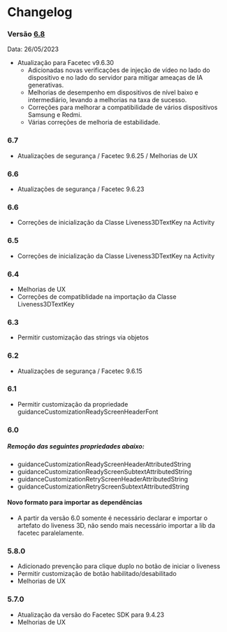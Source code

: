# Changelog

### Versão [6.8](https://github.com/oititec/liveness-android/releases/tag/v6.8)
Data: 26/05/2023
- Atualização para Facetec v9.6.30
  - Adicionadas novas verificações de injeção de vídeo no lado do dispositivo e no lado do servidor para mitigar ameaças de IA generativas.
  - Melhorias de desempenho em dispositivos de nível baixo e intermediário, levando a melhorias na taxa de sucesso.
  - Correções para melhorar a compatibilidade de vários dispositivos Samsung e Redmi.
  - Várias correções de melhoria de estabilidade.

### 6.7

- Atualizações de segurança / Facetec 9.6.25 / Melhorias de UX

### 6.6

- Atualizações de segurança / Facetec 9.6.23

### 6.6

- Correções de inicialização da Classe Liveness3DTextKey na Activity

### 6.5

- Correções de inicialização da Classe Liveness3DTextKey na Activity

### 6.4

- Melhorias de UX
- Correções de compatiblidade na importação da Classe Liveness3DTextKey

### 6.3

- Permitir customização das strings via objetos

### 6.2

- Atualizações de segurança / Facetec 9.6.15

### 6.1

- Permitir customização da propriedade guidanceCustomizationReadyScreenHeaderFont

### 6.0

##### Remoção das seguintes propriedades abaixo:

- guidanceCustomizationReadyScreenHeaderAttributedString
- guidanceCustomizationReadyScreenSubtextAttributedString
- guidanceCustomizationRetryScreenHeaderAttributedString
- guidanceCustomizationRetryScreenSubtextAttributedString

#### Novo formato para importar as dependências

- A partir da versão 6.0 somente é necessário declarar e importar o artefato do liveness 3D, não sendo mais necessário importar a lib da facetec paralelamente.

### 5.8.0

- Adicionado prevenção para clique duplo no botão de iniciar o liveness
- Permitir customização de botão habilitado/desabilitado
- Melhorias de UX

### 5.7.0

- Atualização da versão do Facetec SDK para 9.4.23
- Melhorias de UX
